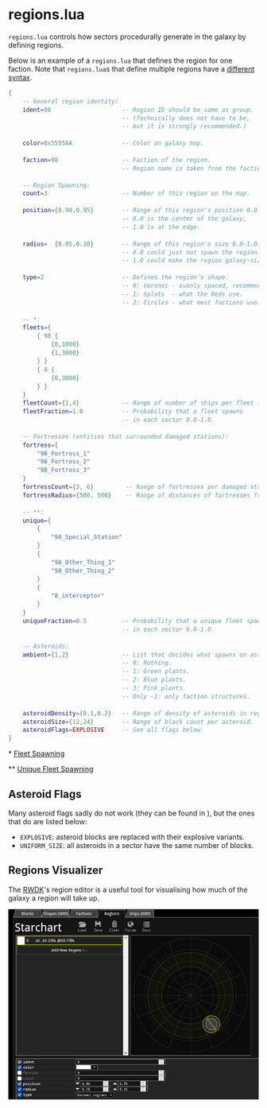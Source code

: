 # regions.lua
`regions.lua` controls how sectors procedurally generate in the galaxy by defining regions.

Below is an example of a `regions.lua` that defines the region for one faction. Note that `regions.lua`s that define multiple regions have a [different syntax](./multiple_regions_in_one_mod.md).
```lua
{
	-- General region identity:
	ident=98                    -- Region ID should be same as group.
                                -- (Technically does not have to be,
                                -- but it is strongly recommended.)

	color=0x5555AA              -- Color on galaxy map.
    
	faction=98                  -- Faction of the region.
                                -- Region name is taken from the faction.
	
    -- Region Spawning:
	count=3                     -- Number of this region on the map.

	position={0.90,0.95}        -- Range of this region's position 0.0-1.0.
                                -- 0.0 is the center of the galaxy,
                                -- 1.0 is at the edge.

	radius=  {0.05,0.10}        -- Range of this region's size 0.0-1.0.
                                -- 0.0 could just not spawn the region,
                                -- 1.0 could make the region galaxy-sized.

	type=2                      -- Defines the region's shape.
                                -- 0: Voronoi - evenly spaced, recommended (bias:).
                                -- 1: Splats  - what the Reds use.
                                -- 2: Circles - what most factions use.
	
	-- *:
	fleets={
		{ 98 {
			{0,1000}
			{1,3000}
		} }
		{ 8 {
			{0,3000}
		} }
	}
	fleetCount={1,4}            -- Range of number of ships per fleet in each sector.
	fleetFraction=1.0           -- Probability that a fleet spawns
								-- in each sector 0.0-1.0.
	
	-- Fortresses (entities that surrounded damaged stations):
	fortress={
		"98_Fortress_1"
		"98_Fortress_2"
		"98_Fortress_3"
	}
	fortressCount={3, 6}         -- Range of fortresses per damaged station.
	fortressRadius={500, 500}    -- Range of distances of fortresses from station.
	
	-- **:
	unique={
		{
			"98_Special_Station"
		}
		{
			"98_Other_Thing_1"
			"98_Other_Thing_2"
		}
		{
			"8_interceptor"
		}
	}
	uniqueFraction=0.5          -- Probability that a unique fleet spawns
								-- in each sector 0.0-1.0.
	
	-- Asteroids:
	ambient={1,2}               -- List that decides what spawns on asteroids.
	                            -- 0: Nothing.
                                -- 1: Green plants.
                                -- 2: Blue plants.
                                -- 3: Pink plants.
                                -- Only -1: only faction structures.

	asteroidDensity={0.1,0.2}   -- Range of density of asteroids in region 0.0-1.0.
	asteroidSize={12,24}        -- Range of block count per asteroid.
	asteroidFlags=EXPLOSIVE     -- See all flags below.
}
```
\* [Fleet Spawning](./fleet_spawning.md)

\*\* [Unique Fleet Spawning](./unique_fleet_spawning.md)

## Asteroid Flags

Many asteroid flags sadly do not work (they can be found in ), but the ones that do are listed below:
 - `EXPLOSIVE`: asteroid blocks are replaced with their explosive variants.
 - `UNIFORM_SIZE`: all asteroids in a sector have the same number of blocks.

## Regions Visualizer

The [RWDK](https://ttftcuts.github.io/RWDK/)'s region editor is a useful tool for visualising how much of the galaxy a region will take up.

![RWDK Region Starchart](./diagrams/regions_rwdk.PNG)